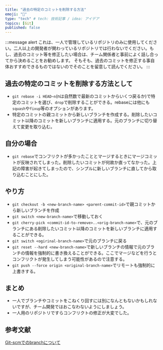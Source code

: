 ```yaml
---
title: "過去の特定のコミットを削除する方法"
emoji: "💬"
type: "tech" # tech: 技術記事 / idea: アイデア
topics: [Git]
published: false
---
```


:::message alert
これは、一人で管理しているリポジトリのみに使用してください。二人以上の開発者が関わっているリポジトリでは行わないでください。もし、過去のコミット等を修正したい場合は、チーム関係者と事前によく話し合ってから決めることをお勧めします。
そもそも、過去のコミットを修正する事自体おすすめできるものではないのでそのことを留意して読んでください。
:::

## 過去の特定のコミットを削除する方法として
- `git rebase -i HEAD~n`(nは自然数で最新のコミットからいくつ戻るか)で特定のコミットを選び、`drop`で削除することができる。rebaseには他にも`squash`や`fixup`等のオプションがあります。
- 特定のコミットの親コミットから新しいブランチを作成する。削除したいコミット以降のコミットを新しいブランチに適用する。元のブランチに切り替えて変更を取り込む。

## 自分の場合
- `git rebase`でコンフリクトが多かったこととマージするときにマージコミットが反映されてしまった。削除したいコミットが何故か直ってなかった。上記の障害が起きてしまったので、シンプルに新しいブランチに直してから取り込むことにした。

## やり方
- `git checkout -b <new-branch-name> <parent-commit-id>`で親コミットから新しいブランチを作成
- `git switch <new-branch-name>`で移動しておく
- `git cherry-pick <commit-id-to-remove>..<orig-branch-name>`で、元のブランチにある削除したいコミット以降のコミットを新しいブランチに適用することができる。
- `git switch <ogirinal-branch-name>`で元のブランチに戻る
- `git reset --hard <new-branch-name>`で新しいブランチの情報で元のブランチの情報を強制的に書き換えることができる。ここでマージなどを行うとコンフリクトが発生してしまう可能性があるので注意する。
- `git push --force origin <original-branch-name>`でリモートも強制的に上書きする。

## まとめ
- 一人でブランチやコミットをこねくり回すには別になんともないかもしれないですが、チーム開発ではおこなわないようにしましょう。
- 一人用のリポジトリですらコンフリクトの修正が大変でした。

## 参考文献
[Git-scmでのbranchについて](https://git-scm.com/docs/git-branch)